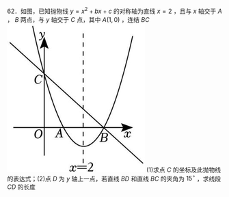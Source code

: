 62．如图，已知抛物线 $y = x ^ { 2 } + b x + c$ 的对称轴为直线 $x = 2$ ，且与 $x$ 轴交于 $A$ ， $B$ 两点，与 $y$ 轴交于 $C$ 点，其中 $A ( 1 , 0 )$ ，连结 $B C$
![](<../../qs_image_DB/专题3-2_一网打尽14类·二次函数的存在性问题（解析版）_/29d77d8ed991aa7a2a88420ea5fffb016311be356939fe15fc46ce6cf5a174b9.jpg>)
(1)求点 $C$ 的坐标及此抛物线的表达式；(2)点 $D$ 为 $y$ 轴上一点，若直线 $B D$ 和直线 $B C$ 的夹角为 $1 5 ^ { \circ }$ ，求线段 $C D$ 的长度
